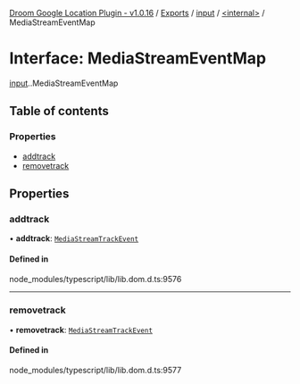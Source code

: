 [Droom Google Location Plugin - v1.0.16](../README.md) / [Exports](../modules.md) / [input](../modules/input.md) / [<internal\>](../modules/input._internal_.md) / MediaStreamEventMap

# Interface: MediaStreamEventMap

[input](../modules/input.md).[<internal>](../modules/input._internal_.md).MediaStreamEventMap

## Table of contents

### Properties

- [addtrack](input._internal_.MediaStreamEventMap.md#addtrack)
- [removetrack](input._internal_.MediaStreamEventMap.md#removetrack)

## Properties

### addtrack

• **addtrack**: [`MediaStreamTrackEvent`](../modules/input._internal_.md#mediastreamtrackevent)

#### Defined in

node_modules/typescript/lib/lib.dom.d.ts:9576

___

### removetrack

• **removetrack**: [`MediaStreamTrackEvent`](../modules/input._internal_.md#mediastreamtrackevent)

#### Defined in

node_modules/typescript/lib/lib.dom.d.ts:9577
